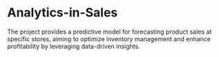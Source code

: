 # Analytics-in-Sales
The project provides a predictive model for forecasting product sales at specific stores, aiming to optimize inventory management and enhance profitability by leveraging data-driven insights.
